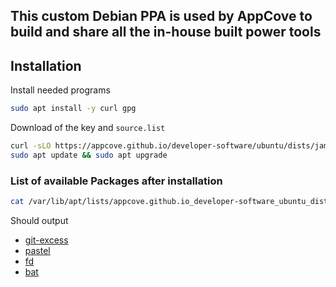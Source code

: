 This custom Debian PPA is used by AppCove to build and share all the in-house built power tools
--

## Installation

Install needed programs
``` bash
sudo apt install -y curl gpg
```

Download of the key and `source.list`
``` bash
curl -sLO https://appcove.github.io/developer-software/ubuntu/dists/jammy/main/binary-amd64/release_1.0.0custom22.04_amd64.deb && sudo dpkg -i release_1.0.0custom22.04_amd64.deb
sudo apt update && sudo apt upgrade
```

### List of available Packages after installation

``` bash
cat /var/lib/apt/lists/appcove.github.io_developer-software_ubuntu_dists_jammy_main_binary-amd64_Packages | grep "Package:" | sort | uniq 
```
Should output
- [git-excess](https://github.com/appcove/git-excess)
- [pastel](https://github.com/sharkdp/pastel)
- [fd](https://github.com/sharkdp/fd)
- [bat](https://github.com/sharkdp/bat)
